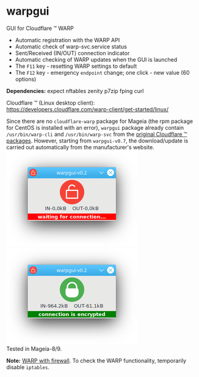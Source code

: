 # warpgui
GUI for Cloudflare ™ WARP  
  
+ Automatic registration with the WARP API
+ Automatic check of warp-svc.service status
+ Sent/Received (IN/OUT) connection indicator
+ Automatic checking of WARP updates when the GUI is launched
+ The `F11` key - resetting WARP settings to default
+ The `F12` key - emergency `endpoint` change; one click - new value (60 options)
  
**Dependencies:** expect nftables zenity p7zip fping curl

Cloudflare ™ (Linux desktop client): https://developers.cloudflare.com/warp-client/get-started/linux/

Since there are no `cloudflare-warp` package for Mageia (the rpm package for CentOS is installed with an error), `warpgui` package already contain `/usr/bin/warp-cli` and `/usr/bin/warp-svc` from the [original Cloudflare ™ packages](https://pkg.cloudflareclient.com/packages/cloudflare-warp). However, starting from `warpgui-v0.7`, the download/update is carried out automatically from the manufacturer's website.  
![](https://github.com/AKotov-dev/warpgui/blob/main/ScreenShots/warpgui-11.png) ![](https://github.com/AKotov-dev/warpgui/blob/main/ScreenShots/warpgui-12.png)  
Tested in Mageia-8/9.  
  
**Note:** [WARP with firewall](https://developers.cloudflare.com/cloudflare-one/connections/connect-devices/warp/deployment/firewall/). To check the WARP functionality, temporarily disable `iptables`.
